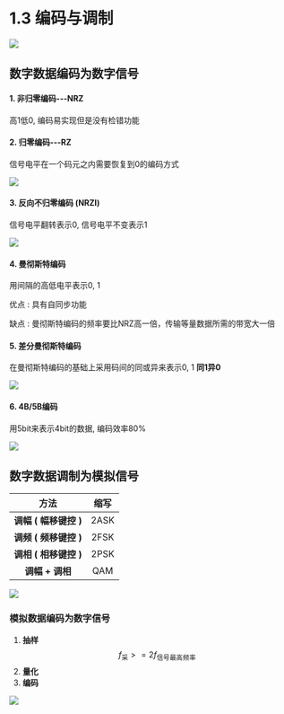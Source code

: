 # 1.3 编码与调制

![](https://youpai.roccoshi.top/img/20200707220852.png)

## 数字数据编码为数字信号

####  1. 非归零编码---NRZ

 高1低0, 编码易实现但是没有检错功能

####  2. 归零编码---RZ

 信号电平在一个码元之内需要恢复到0的编码方式

![](https://youpai.roccoshi.top/img/image.png)

####  3. 反向不归零编码 \(NRZI\)

 信号电平翻转表示0, 信号电平不变表示1

![](https://youpai.roccoshi.top/img/20200707220858.png)

####  4. 曼彻斯特编码

 用间隔的高低电平表示0, 1

 优点 : 具有自同步功能

 缺点 : 曼彻斯特编码的频率要比NRZ高一倍，传输等量数据所需的带宽大一倍

####  5. 差分曼彻斯特编码

 在曼彻斯特编码的基础上采用码间的同或异来表示0, 1 **同1异0**

![](https://youpai.roccoshi.top/img/20200707220901.png)

####   **6. 4B/5B编码**

 用5bit来表示4bit的数据, 编码效率80%

![](https://youpai.roccoshi.top/img/20200707220904.png)

## 数字数据调制为模拟信号

|          方法           | 缩写 |
| :---------------------: | :--: |
| **调幅 \( 幅移键控 \)** | 2ASK |
| **调频 \( 频移键控 \)** | 2FSK |
| **调相 \( 相移键控 \)** | 2PSK |
|     **调幅 + 调相**     | QAM  |

![](https://youpai.roccoshi.top/img/20200707220909.png)

###  模拟数据编码为数字信号

1.  **抽样** $$ f _\text{采} >= 2f _\text{信号最高频率} $$ 
2.  **量化**
3.  **编码**

![](https://youpai.roccoshi.top/img/20200707220913.png)